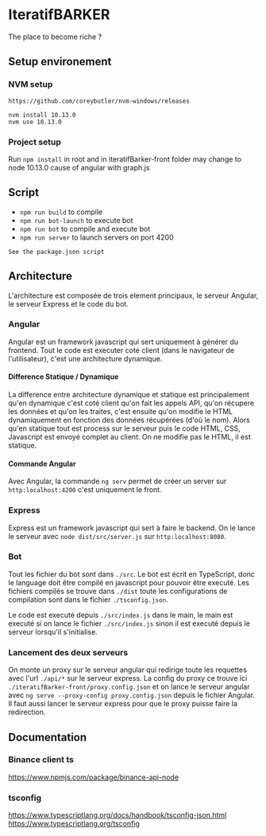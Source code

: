 # IteratifBARKER
The place to become riche ?

## Setup environement

### NVM setup
`https://github.com/coreybutler/nvm-windows/releases`

```
nvm install 10.13.0
nvm use 10.13.0
```

### Project setup
Run ``npm install`` in root and in iteratifBarker-front folder
may change to node 10.13.0 cause of angular with graph.js

## Script 
- ``npm run build`` to compile
- ``npm run bot-launch`` to execute bot
- ``npm run bot`` to compile and execute bot
- ``npm run server`` to launch servers on port 4200

`See the package.json script`

## Architecture

L'architecture est composée de trois element principaux, le serveur Angular, le serveur Express et le code du bot. 

### Angular

Angular est un framework javascript qui sert uniquement à générer du frontend. Tout le code est executer coté client (dans le navigateur de l'utilisateur), c'est une architecture dynamique.

#### Difference Statique / Dynamique
La difference entre architecture dynamique et statique est principalement qu'en dynamique c'est coté client qu'on fait les appels API, qu'on récupere les données et qu'on les traites, c'est ensuite qu'on modifie le HTML dynamiquement en fonction des données récupérées (d'où le nom). Alors qu'en statique tout est process sur le serveur puis le code HTML, CSS, Javascript est envoyé complet au client. On ne modifie pas le HTML, il est statique.

#### Commande Angular
Avec Angular, la commande `ng serv` permet de créer un server sur `http:localhost:4200` c'est uniquement le front. 

### Express

Express est un framework javascript qui sert à faire le backend.
On le lance le serveur avec `node dist/src/server.js` sur `http:localhost:8080`.

### Bot

Tout les fichier du bot sont dans `./src`. Le bot est écrit en TypeScript, donc le language doit être compilé en javascript pour pouvoir être executé. Les fichiers compilés se trouve dans `./dist` toute les configurations de compilation sont dans le fichier `./tsconfig.json`.

Le code est executé depuis `./src/index.js` dans le main, le main est executé si on lance le fichier `./src/index.js` sinon il est executé depuis le serveur lorsqu'il s'initialise.

### Lancement des deux serveurs

On monte un proxy sur le serveur angular qui redirige toute les requettes avec l'url `./api/*` sur le serveur express. La config du proxy ce trouve ici `./iteratifBarker-front/proxy.config.json` et on lance le serveur angular avec `ng serve --proxy-config proxy.config.json` depuis le fichier Angular. Il faut aussi lancer le serveur express pour que le proxy puisse faire la redirection.

## Documentation

### Binance client ts
https://www.npmjs.com/package/binance-api-node

### tsconfig
https://www.typescriptlang.org/docs/handbook/tsconfig-json.html
https://www.typescriptlang.org/tsconfig